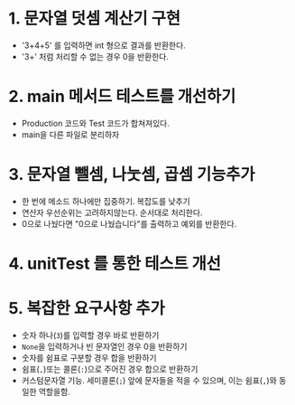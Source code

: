 # 1. 문자열 덧셈 계산기 구현
- '3+4+5' 를 입력하면 int 형으로 결과를 반환한다.
- '3+' 처럼 처리할 수 없는 경우 0을 반환한다.

# 2. main 메서드 테스트를 개선하기
- Production 코드와 Test 코드가 합쳐져있다.
- main을 다른 파일로 분리하자

# 3. 문자열 뺄셈, 나눗셈, 곱셈 기능추가
- 한 번에 메소드 하나에만 집중하기. 복잡도를 낮추기
- 연산자 우선순위는 고려하지않는다. 순서대로 처리한다.
- 0으로 나눴다면 "0으로 나눴습니다"를 출력하고 예외를 반환한다.

# 4. unitTest 를 통한 테스트 개선

# 5. 복잡한 요구사항 추가
- 숫자 하나(`3`)를 입력할 경우 바로 반환하기
- `None`을 입력하거나 빈 문자열인 경우 0을 반환하기
- 숫자를 쉼표로 구분할 경우 합을 반환하기
- 쉼표(`,`)또는 콜론(`:`)으로 주어진 경우 합으로 반환하기
- 커스텀문자열 기능. 세미콜론(`;`) 앞에 문자들을 적을 수 있으며, 이는 쉼표(`,`)와 동일한 역할을함.